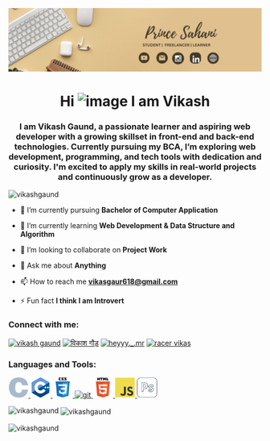 ![logo](https://github.com/princesahanipks/princesahanipks/blob/main/banner%20logo.jpg)
<h1 align="center">Hi <img width="50" height="35" alt="image" src="https://raw.githubusercontent.com/MartinHeinz/MartinHeinz/master/wave.gif" />
I am Vikash</h1>
<h3 align="center">I am Vikash Gaund, a passionate learner and aspiring web developer with a growing skillset in front-end and back-end technologies. Currently pursuing my BCA, I’m exploring web development, programming, and tech tools with dedication and curiosity. I'm excited to apply my skills in real-world projects and continuously grow as a developer.

</h3>

<p align="left"> <img src="https://komarev.com/ghpvc/?username=vikashgaund&label=Profile%20views&color=0e75b6&style=flat" alt="vikashgaund" /> </p>

- 🔭 I’m currently pursuing **Bachelor of Computer Application**

- 🌱 I’m currently learning **Web Development & Data Structure and Algorithm**

- 👯 I’m looking to collaborate on **Project Work**

- 💬 Ask me about **Anything**

- 📫 How to reach me **vikasgaur618@gmail.com**

- ⚡ Fun fact **I think I am Introvert**

<h3 align="left">Connect with me:</h3>
<p align="left">
<a href="https://linkedin.com/in/vikash gaund" target="blank"><img align="center" src="https://raw.githubusercontent.com/rahuldkjain/github-profile-readme-generator/master/src/images/icons/Social/linked-in-alt.svg" alt="vikash gaund" height="30" width="40" /></a>
<a href="https://fb.com/विकाश गौड़" target="blank"><img align="center" src="https://raw.githubusercontent.com/rahuldkjain/github-profile-readme-generator/master/src/images/icons/Social/facebook.svg" alt="विकाश गौड़" height="30" width="40" /></a>
<a href="https://instagram.com/heyyy._.mr" target="blank"><img align="center" src="https://raw.githubusercontent.com/rahuldkjain/github-profile-readme-generator/master/src/images/icons/Social/instagram.svg" alt="heyyy._.mr" height="30" width="40" /></a>
<a href="https://www.youtube.com/c/racer vikas" target="blank"><img align="center" src="https://raw.githubusercontent.com/rahuldkjain/github-profile-readme-generator/master/src/images/icons/Social/youtube.svg" alt="racer vikas" height="30" width="40" /></a>
</p>

<h3 align="left">Languages and Tools:</h3>
<p align="left"> <a href="https://www.cprogramming.com/" target="_blank" rel="noreferrer"> <img src="https://raw.githubusercontent.com/devicons/devicon/master/icons/c/c-original.svg" alt="c" width="40" height="40"/> </a> <a href="https://www.w3schools.com/cpp/" target="_blank" rel="noreferrer"> <img src="https://raw.githubusercontent.com/devicons/devicon/master/icons/cplusplus/cplusplus-original.svg" alt="cplusplus" width="40" height="40"/> </a> <a href="https://www.w3schools.com/css/" target="_blank" rel="noreferrer"> <img src="https://raw.githubusercontent.com/devicons/devicon/master/icons/css3/css3-original-wordmark.svg" alt="css3" width="40" height="40"/> </a> <a href="https://git-scm.com/" target="_blank" rel="noreferrer"> <img src="https://www.vectorlogo.zone/logos/git-scm/git-scm-icon.svg" alt="git" width="40" height="40"/> </a> <a href="https://www.w3.org/html/" target="_blank" rel="noreferrer"> <img src="https://raw.githubusercontent.com/devicons/devicon/master/icons/html5/html5-original-wordmark.svg" alt="html5" width="40" height="40"/> </a> <a href="https://developer.mozilla.org/en-US/docs/Web/JavaScript" target="_blank" rel="noreferrer"> <img src="https://raw.githubusercontent.com/devicons/devicon/master/icons/javascript/javascript-original.svg" alt="javascript" width="40" height="40"/> </a> <a href="https://www.photoshop.com/en" target="_blank" rel="noreferrer"> <img src="https://raw.githubusercontent.com/devicons/devicon/master/icons/photoshop/photoshop-line.svg" alt="photoshop" width="40" height="40"/> </a> </p>

<p><img align="left" src="https://github-readme-stats.vercel.app/api/top-langs?username=vikashgaund&show_icons=true&locale=en&layout=compact" alt="vikashgaund" /></p>

<p>&nbsp;<img align="center" src="https://github-readme-stats.vercel.app/api?username=vikashgaund&show_icons=true&locale=en" alt="vikashgaund" /></p>

<p><img align="center" src="https://github-readme-streak-stats.herokuapp.com/?user=vikashgaund&" alt="vikashgaund" /></p>
